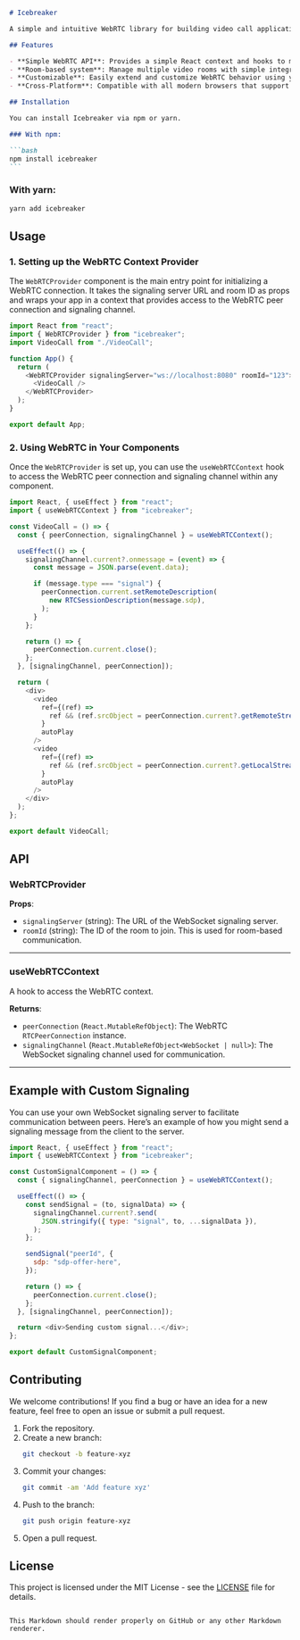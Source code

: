 ````markdown
# Icebreaker

A simple and intuitive WebRTC library for building video call applications in React. Icebreaker abstracts the complexities of WebRTC and provides an easy-to-use API for integrating real-time video and audio communication into your React applications.

## Features

- **Simple WebRTC API**: Provides a simple React context and hooks to manage WebRTC peer connections and signaling channels.
- **Room-based system**: Manage multiple video rooms with simple integration.
- **Customizable**: Easily extend and customize WebRTC behavior using your own signaling server.
- **Cross-Platform**: Compatible with all modern browsers that support WebRTC.

## Installation

You can install Icebreaker via npm or yarn.

### With npm:

```bash
npm install icebreaker
```
````

### With yarn:

```bash
yarn add icebreaker
```

## Usage

### 1. Setting up the WebRTC Context Provider

The `WebRTCProvider` component is the main entry point for initializing a WebRTC connection. It takes the signaling server URL and room ID as props and wraps your app in a context that provides access to the WebRTC peer connection and signaling channel.

```javascript
import React from "react";
import { WebRTCProvider } from "icebreaker";
import VideoCall from "./VideoCall";

function App() {
  return (
    <WebRTCProvider signalingServer="ws://localhost:8080" roomId="123">
      <VideoCall />
    </WebRTCProvider>
  );
}

export default App;
```

### 2. Using WebRTC in Your Components

Once the `WebRTCProvider` is set up, you can use the `useWebRTCContext` hook to access the WebRTC peer connection and signaling channel within any component.

```javascript
import React, { useEffect } from "react";
import { useWebRTCContext } from "icebreaker";

const VideoCall = () => {
  const { peerConnection, signalingChannel } = useWebRTCContext();

  useEffect(() => {
    signalingChannel.current?.onmessage = (event) => {
      const message = JSON.parse(event.data);

      if (message.type === "signal") {
        peerConnection.current.setRemoteDescription(
          new RTCSessionDescription(message.sdp),
        );
      }
    };

    return () => {
      peerConnection.current.close();
    };
  }, [signalingChannel, peerConnection]);

  return (
    <div>
      <video
        ref={(ref) =>
          ref && (ref.srcObject = peerConnection.current?.getRemoteStreams()[0])
        }
        autoPlay
      />
      <video
        ref={(ref) =>
          ref && (ref.srcObject = peerConnection.current?.getLocalStreams()[0])
        }
        autoPlay
      />
    </div>
  );
};

export default VideoCall;
```

## API

### WebRTCProvider

**Props**:

- `signalingServer` (string): The URL of the WebSocket signaling server.
- `roomId` (string): The ID of the room to join. This is used for room-based communication.

---

### useWebRTCContext

A hook to access the WebRTC context.

**Returns**:

- `peerConnection` (`React.MutableRefObject`): The WebRTC `RTCPeerConnection` instance.
- `signalingChannel` (`React.MutableRefObject<WebSocket | null>`): The WebSocket signaling channel used for communication.

---

## Example with Custom Signaling

You can use your own WebSocket signaling server to facilitate communication between peers. Here’s an example of how you might send a signaling message from the client to the server.

```javascript
import React, { useEffect } from "react";
import { useWebRTCContext } from "icebreaker";

const CustomSignalComponent = () => {
  const { signalingChannel, peerConnection } = useWebRTCContext();

  useEffect(() => {
    const sendSignal = (to, signalData) => {
      signalingChannel.current?.send(
        JSON.stringify({ type: "signal", to, ...signalData }),
      );
    };

    sendSignal("peerId", {
      sdp: "sdp-offer-here",
    });

    return () => {
      peerConnection.current.close();
    };
  }, [signalingChannel, peerConnection]);

  return <div>Sending custom signal...</div>;
};

export default CustomSignalComponent;
```

## Contributing

We welcome contributions! If you find a bug or have an idea for a new feature, feel free to open an issue or submit a pull request.

1. Fork the repository.
2. Create a new branch:
   ```bash
   git checkout -b feature-xyz
   ```
3. Commit your changes:
   ```bash
   git commit -am 'Add feature xyz'
   ```
4. Push to the branch:
   ```bash
   git push origin feature-xyz
   ```
5. Open a pull request.

## License

This project is licensed under the MIT License - see the [LICENSE](LICENSE) file for details.

```

This Markdown should render properly on GitHub or any other Markdown renderer.
```
